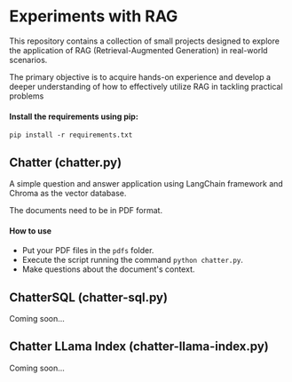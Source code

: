 # Experiments with RAG

This repository contains a collection of small projects designed to explore the application of RAG (Retrieval-Augmented Generation) in real-world scenarios. 

The primary objective is to acquire hands-on experience and develop a deeper understanding of how to effectively utilize RAG in tackling practical problems

#### Install the requirements using pip:

```
pip install -r requirements.txt
```

## Chatter (chatter.py)

A simple question and answer application using LangChain framework and Chroma as the vector database.

The documents need to be in PDF format.

#### How to use

- Put your PDF files in the `pdfs` folder.
- Execute the script running the command `python chatter.py`.
- Make questions about the document's context.

## ChatterSQL (chatter-sql.py)

Coming soon...

## Chatter LLama Index (chatter-llama-index.py)

Coming soon...
